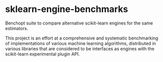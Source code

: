 # sklearn-engine-benchmarks
Benchopt suite to compare alternative scikit-learn engines for the same estimators.

This project is an effort at a comprehensive and systematic benchmarking of
implementations of various machine learning algorithms, distributed in various libraries
that are considered to be interfaces as engines with the scikit-learn experimental
plugin API.
